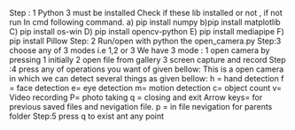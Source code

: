 Step : 1
Python 3 must be installed
Check if these lib installed or not , if not run
In cmd following command.
a) pip install numpy
b)pip install matplotlib
C) pip install os-win
D) pip install opencv-python
E) pip install mediapipe
F) pip install Pillow
Step: 2
Run/open with python the open_camera.py 
Step:3 choose any of 3 modes i.e 1,2 or 3
We have 3 mode :
1 open camera by pressing 1 initially
2 open file from gallery
3 screen capture and record
Step :4 press any of operations you want of given bellow:
This is a open camera in which we can detect several things as given bellow:
h = hand detection
f = face detection
e= eye detection
m= motion detection
c= object count
v= Video recording
P= photo taking
q = closing and exit
Arrow keys= for previous saved files and nevigation file.
p = in file nevigation for parents folder
Step:5 press q to exist ant any point
